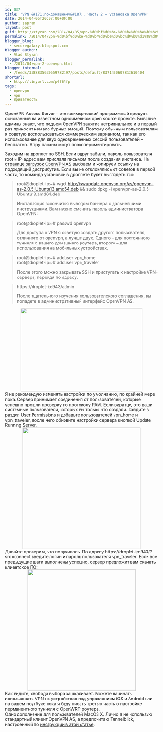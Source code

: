 ```yaml
---
id: 837
title: 'VPN &#171;по-домашнему&#187;. Часть 2 – установка OpenVPN'
date: 2014-04-05T20:07:00+00:00
author: sapran
layout: post
guid: http://styran.com/2014/04/05/vpn-%d0%bf%d0%be-%d0%b4%d0%be%d0%bc%d0%b0%d1%88%d0%bd%d0%b5%d0%bc%d1%83-%d1%87%d0%b0%d1%81%d1%82%d1%8c-2-%d1%83%d1%81%d1%82%d0%b0%d0%bd%d0%be%d0%b2%d0%ba%d0%b0-openvpn/
permalink: /2014/04/vpn-%d0%bf%d0%be-%d0%b4%d0%be%d0%bc%d0%b0%d1%88%d0%bd%d0%b5%d0%bc%d1%83-%d1%87%d0%b0%d1%81%d1%82%d1%8c-2-%d1%83%d1%81%d1%82%d0%b0%d0%bd%d0%be%d0%b2%d0%ba%d0%b0-openvpn/
blogger_blog:
  - securegalaxy.blogspot.com
blogger_author:
  - Vlad Styran
blogger_permalink:
  - /2014/04/vpn-2-openvpn.html
blogger_internal:
  - /feeds/3388835630659782197/posts/default/8371420607813610404
shorturl:
  - http://tinyurl.com/p4f8lfp
tags:
  - openvpn
  - vpn
  - приватность
---
```

OpenVPN Access Server – это коммерческий программный продукт, основанный на известном одноименном open source проекте. Бывалые админы знают, что подъем OpenVPN занятие нетривиальное и в первый раз приносит немало бурных эмоций. Поэтому обычным пользователям я советую воспользоваться коммерческим вариантом, так как его использование для двух одновременных сессий пользователей – бесплатно. А тру пацаны могут поэкспериментировать.

Заходим на дроплет по SSH. Если вдруг забыли, пароль пользователя root и IP-адрес вам прислали письмом после создания инстанса. На <a href="https://openvpn.net/index.php/access-server/download-openvpn-as-sw/113.html?osfamily=Ubuntu" target="_blank">странице загрузок OpenVPN AS</a> выбраем и копируем ссылку на подходящий дистрибутив. Если вы не отклонялись от советов в первой части, то команда установки в дроплете будет выглядеть так:
  


> root@droplet-ip:~# wget http://swupdate.openvpn.org/as/openvpn-as-2.0.5-Ubuntu13.amd64.deb && sudo dpkg -i openvpn-as-2.0.5-Ubuntu13.amd64.deb</p>
Инсталляция закончится выводом баннера с дальнейшими инструкциями. Вам нужно сменить пароль администратора OpenVPN:
  


> root@droplet-ip:~# passwd openvpn</p>
Для доступа к VPN я советую создать другого пользователя, отличного от openvpn, а лучше двух. Одного – для постоянного туннеля с вашего домашнего роутера, второго – для использования на мобильных устройствах.
  


> root@droplet-ip:~# adduser vpn_home  
> root@droplet-ip:~# adduser vpn_traveler</p>
После этого можно закрывать SSH и приступать к настройке VPN-сервера, перейдя по адресу:
  


> https://droplet-ip:943/admin</p>
После тщательного изучения пользователского соглашения, вы попадете в административный интерфейс OpenVPN AS.

<div style="clear: both; text-align: center;">
  <a href="http://1.bp.blogspot.com/-yC3mt_vSepY/U0Bc9C3VUpI/AAAAAAAAnX8/uJIKROtb6X8/s3200/Screenshot+2014-04-05+22.40.06.png" style="margin-left: 1em; margin-right: 1em;"><img border="0" src="http://1.bp.blogspot.com/-yC3mt_vSepY/U0Bc9C3VUpI/AAAAAAAAnX8/uJIKROtb6X8/s3200/Screenshot+2014-04-05+22.40.06.png" height="276" width="400" /></a>
</div>

<div style="clear: both; text-align: center;">
</div>

<div style="clear: both; text-align: left;">
  Я не рекомендую изменять настройки по умолчанию, по крайней мере пока. Сервер принимает соединения от пользователей, которые успешно прошли проверку по протоколу PAM. Если вкратце, это ваши системные пользователи, которых вы только что создали. Зайдите в раздел <u>User Permissions</u>&nbsp;и добавьте пользователей vpn_home и vpn_traveler, после чего обновите настройки сервера кнопкой Update Running Server.
</div>

<div style="clear: both; text-align: left;">
</div>

<div style="clear: both; text-align: center;">
  <a href="http://1.bp.blogspot.com/-cHcowCHQeMg/U0Bf_lM3yhI/AAAAAAAAnYI/XU5t2ro5Wgw/s3200/Screenshot+2014-04-05+22.55.56.png" style="margin-left: 1em; margin-right: 1em;"><img border="0" src="http://1.bp.blogspot.com/-cHcowCHQeMg/U0Bf_lM3yhI/AAAAAAAAnYI/XU5t2ro5Wgw/s3200/Screenshot+2014-04-05+22.55.56.png" height="400" width="388" /></a>
</div>

<div style="clear: both; text-align: left;">
</div>

<div style="clear: both; text-align: left;">
  Давайте проверим, что получилось. По адресу&nbsp;https://droplet-ip:943/?src=connect введите логин и пароль пользователя vpn_traveler. Если все предыдущие шаги выполнены успешно, сервер предложит вам скачать клиентское ПО:
</div>

<div style="clear: both; text-align: left;">
</div>

<div style="clear: both; text-align: center;">
  <a href="http://2.bp.blogspot.com/-14x2Niol8Vg/U0BgwGoZ6pI/AAAAAAAAnYQ/L0Qe043gPSM/s3200/Screenshot+2014-04-05+22.59.06.png" style="margin-left: 1em; margin-right: 1em;"><img border="0" src="http://2.bp.blogspot.com/-14x2Niol8Vg/U0BgwGoZ6pI/AAAAAAAAnYQ/L0Qe043gPSM/s3200/Screenshot+2014-04-05+22.59.06.png" height="400" width="357" /></a>
</div>

<div style="clear: both; text-align: center;">
</div>

<div style="clear: both; text-align: left;">
  Как видите, свобода выбора зашкаливает. Можете начинать использовать VPN на устройствах под управлением iOS и Android или на вашем ноутбуке пока я буду писать третью часть о настройке перманентного туннеля с OpenWRT-роутера.
</div>

<div style="clear: both; text-align: left;">
</div>

<div style="clear: both; text-align: left;">
  Одно дополнение для пользователей MacOS X. Лично я не использую стандартный клиент OpenVPN AS, а предпочитаю Tunnelblick, настроенный по <a href="https://openvpn.net/index.php/access-server/docs/admin-guides/183-how-to-connect-to-access-server-from-a-mac.html" target="_blank">инструкции в этой статье</a>.
</div>

<div class="addtoany_share_save_container addtoany_content_bottom">
  <div class="a2a_kit a2a_kit_size_32 addtoany_list a2a_target" id="wpa2a_300">
    <a class="a2a_button_facebook" href="http://www.addtoany.com/add_to/facebook?linkurl=https%3A%2F%2Fblog.styran.com%2F2014%2F04%2Fvpn-%25d0%25bf%25d0%25be-%25d0%25b4%25d0%25be%25d0%25bc%25d0%25b0%25d1%2588%25d0%25bd%25d0%25b5%25d0%25bc%25d1%2583-%25d1%2587%25d0%25b0%25d1%2581%25d1%2582%25d1%258c-2-%25d1%2583%25d1%2581%25d1%2582%25d0%25b0%25d0%25bd%25d0%25be%25d0%25b2%25d0%25ba%25d0%25b0-openvpn%2F&linkname=VPN%20%C2%AB%D0%BF%D0%BE-%D0%B4%D0%BE%D0%BC%D0%B0%D1%88%D0%BD%D0%B5%D0%BC%D1%83%C2%BB.%20%D0%A7%D0%B0%D1%81%D1%82%D1%8C%202%20%E2%80%93%20%D1%83%D1%81%D1%82%D0%B0%D0%BD%D0%BE%D0%B2%D0%BA%D0%B0%20OpenVPN" title="Facebook" rel="nofollow" target="_blank"></a><a class="a2a_button_twitter" href="http://www.addtoany.com/add_to/twitter?linkurl=https%3A%2F%2Fblog.styran.com%2F2014%2F04%2Fvpn-%25d0%25bf%25d0%25be-%25d0%25b4%25d0%25be%25d0%25bc%25d0%25b0%25d1%2588%25d0%25bd%25d0%25b5%25d0%25bc%25d1%2583-%25d1%2587%25d0%25b0%25d1%2581%25d1%2582%25d1%258c-2-%25d1%2583%25d1%2581%25d1%2582%25d0%25b0%25d0%25bd%25d0%25be%25d0%25b2%25d0%25ba%25d0%25b0-openvpn%2F&linkname=VPN%20%C2%AB%D0%BF%D0%BE-%D0%B4%D0%BE%D0%BC%D0%B0%D1%88%D0%BD%D0%B5%D0%BC%D1%83%C2%BB.%20%D0%A7%D0%B0%D1%81%D1%82%D1%8C%202%20%E2%80%93%20%D1%83%D1%81%D1%82%D0%B0%D0%BD%D0%BE%D0%B2%D0%BA%D0%B0%20OpenVPN" title="Twitter" rel="nofollow" target="_blank"></a><a class="a2a_button_google_plus" href="http://www.addtoany.com/add_to/google_plus?linkurl=https%3A%2F%2Fblog.styran.com%2F2014%2F04%2Fvpn-%25d0%25bf%25d0%25be-%25d0%25b4%25d0%25be%25d0%25bc%25d0%25b0%25d1%2588%25d0%25bd%25d0%25b5%25d0%25bc%25d1%2583-%25d1%2587%25d0%25b0%25d1%2581%25d1%2582%25d1%258c-2-%25d1%2583%25d1%2581%25d1%2582%25d0%25b0%25d0%25bd%25d0%25be%25d0%25b2%25d0%25ba%25d0%25b0-openvpn%2F&linkname=VPN%20%C2%AB%D0%BF%D0%BE-%D0%B4%D0%BE%D0%BC%D0%B0%D1%88%D0%BD%D0%B5%D0%BC%D1%83%C2%BB.%20%D0%A7%D0%B0%D1%81%D1%82%D1%8C%202%20%E2%80%93%20%D1%83%D1%81%D1%82%D0%B0%D0%BD%D0%BE%D0%B2%D0%BA%D0%B0%20OpenVPN" title="Google+" rel="nofollow" target="_blank"></a><a class="a2a_button_linkedin" href="http://www.addtoany.com/add_to/linkedin?linkurl=https%3A%2F%2Fblog.styran.com%2F2014%2F04%2Fvpn-%25d0%25bf%25d0%25be-%25d0%25b4%25d0%25be%25d0%25bc%25d0%25b0%25d1%2588%25d0%25bd%25d0%25b5%25d0%25bc%25d1%2583-%25d1%2587%25d0%25b0%25d1%2581%25d1%2582%25d1%258c-2-%25d1%2583%25d1%2581%25d1%2582%25d0%25b0%25d0%25bd%25d0%25be%25d0%25b2%25d0%25ba%25d0%25b0-openvpn%2F&linkname=VPN%20%C2%AB%D0%BF%D0%BE-%D0%B4%D0%BE%D0%BC%D0%B0%D1%88%D0%BD%D0%B5%D0%BC%D1%83%C2%BB.%20%D0%A7%D0%B0%D1%81%D1%82%D1%8C%202%20%E2%80%93%20%D1%83%D1%81%D1%82%D0%B0%D0%BD%D0%BE%D0%B2%D0%BA%D0%B0%20OpenVPN" title="LinkedIn" rel="nofollow" target="_blank"></a><a class="a2a_dd addtoany_share_save" href="https://www.addtoany.com/share"></a>
  </div>
</div>